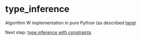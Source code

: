 # type_inference
Algorithm W implementation in pure Python (as described [here](http://citeseerx.ist.psu.edu/viewdoc/download?doi=10.1.1.65.7733&rep=rep1&type=pdf))

Next step: [type inference with constraints](http://soft.vub.ac.be/~cfscholl/Capita-Selecta-2015/papers/2002%20Heeren.pdf)
